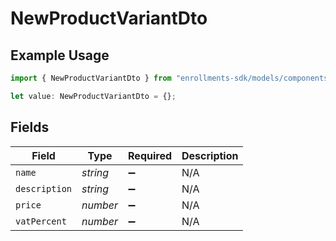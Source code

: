 # NewProductVariantDto

## Example Usage

```typescript
import { NewProductVariantDto } from "enrollments-sdk/models/components";

let value: NewProductVariantDto = {};
```

## Fields

| Field              | Type               | Required           | Description        |
| ------------------ | ------------------ | ------------------ | ------------------ |
| `name`             | *string*           | :heavy_minus_sign: | N/A                |
| `description`      | *string*           | :heavy_minus_sign: | N/A                |
| `price`            | *number*           | :heavy_minus_sign: | N/A                |
| `vatPercent`       | *number*           | :heavy_minus_sign: | N/A                |